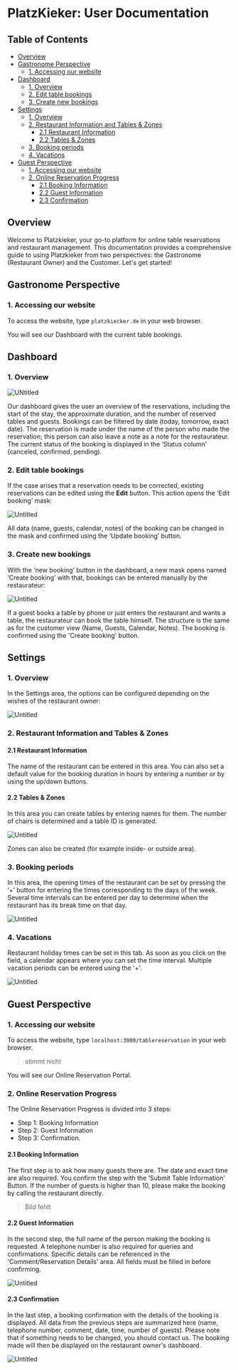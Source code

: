 # PlatzKieker: User Documentation

## Table of Contents
- [Overview](#overview)
- [Gastronome Perspective](#gastronome-perspective)
    - [1. Accessing our website](#1-accessing-our-website)
- [Dashboard](#dashboard)
    - [1. Overview](#1-overview)
    - [2. Edit table bookings](#2-edit-table-bookings)
    - [3. Create new bookings](#3-create-new-bookings)
- [Settings](#settings)
    - [1. Overview](#1-overview-1)
    - [2. Restaurant Information and Tables & Zones](#2-restaurant-information-and-tables--zones)
        - [2.1 Restaurant Information](#21-restaurant-information)
        - [2.2 Tables & Zones](#22-tables--zones)
    - [3. Booking periods](#3-booking-periods)
    - [4. Vacations](#4-vacations)
- [Guest Perspective](#guest-perspective)
    - [1. Accessing our website](#1-accessing-our-website-1)
    - [2. Online Reservation Progress](#2-online-reservation-progress)
        - [2.1 Booking Information](#21-booking-information)
        - [2.2 Guest Information](#22-guest-information)
        - [2.3 Confirmation](#23-confirmation)

## Overview

Welcome to Platzkieker, your go-to platform for online table reservations and restaurant management. This documentation provides a comprehensive guide to using Platzkieker from two perspectives: the Gastronome (Restaurant Owner) and the Customer. Let's get started!

## Gastronome Perspective

### 1. Accessing our website

To access the website, type `platzkiecker.de` in your web browser.

You will see our Dashboard with the current table bookings.

## Dashboard

### 1. Overview

![UNtitled](images/Untitled.png)

Our dashboard gives the user an overview of the reservations, including the start of the stay, the approximate duration, and the number of reserved tables and guests. Bookings can be filtered by date (today, tomorrow, exact date). The reservation is made under the name of the person who made the reservation; this person can also leave a note as a note for the restaurateur. The current status of the booking is displayed in the ‘Status column’ (canceled, confirmed, pending).

### 2. Edit table bookings

If the case arises that a reservation needs to be corrected, existing reservations can be edited using the **Edit** button. This action opens the ‘Edit booking’ mask:

![Untitled](images/Untitled%201.png)

All data (name, guests, calendar, notes) of the booking can be changed in the mask and confirmed using the ‘Update booking’ button.

### 3. Create new bookings

With the ‘new booking’ button in the dashboard, a new mask opens named ‘Create booking’ with that, bookings can be entered manually by the restaurateur:

![Untitled](images/Untitled%202.png)

If a guest books a table by phone or just enters the restaurant and wants a table, the restaurateur can book the table himself. The structure is the same as for the customer view (Name, Guests, Calendar, Notes). The booking is confirmed using the 'Create booking' button.

## Settings

### 1. Overview

In the Settings area, the options can be configured depending on the wishes of the restaurant owner:

![Untitled](images/Untitled%203.png)

### 2. Restaurant Information and Tables & Zones

#### 2.1 Restaurant Information

The name of the restaurant can be entered in this area. You can also set a default value for the booking duration in hours by entering a number or by using the up/down buttons.

#### 2.2 Tables & Zones

In this area you can create tables by entering names for them. The number of chairs is determined and a table ID is generated.

![Untitled](images/Untitled%204.png)

Zones can also be created (for example inside- or outside area).

### 3. Booking periods

In this area, the opening times of the restaurant can be set by pressing the ‘+’ button for entering the times corresponding to the days of the week. Several time intervals can be entered per day to determine when the restaurant has its break time on that day.

![Untitled](images/Untitled%205.png)

### 4. Vacations

Restaurant holiday times can be set in this tab. As soon as you click on the field, a calendar appears where you can set the time interval. Multiple vacation periods can be entered using the '+'.

![Untitled](images/Untitled%206.png)

## Guest Perspective

### 1. Accessing our website

To access the website, type `localhost:3000/tablereservation` in your web browser.
> stimmt nicht

You will see our Online Reservation Portal.

### 2. Online Reservation Progress

The Online Reservation Progress is divided into 3 steps:
- Step 1: Booking Information
- Step 2: Guest Information
- Step 3: Confirmation.

#### 2.1 Booking Information

The first step is to ask how many guests there are. The date and exact time are also required. You confirm the step with the ‘Submit Table Information’ Button. If the number of guests is higher than 10, please make the booking by calling the restaurant directly.

>Bild fehlt

#### 2.2 Guest Information

In the second step, the full name of the person making the booking is requested. A telephone number is also required for queries and confirmations. Specific details can be referenced in the 'Comment/Reservation Details' area. All fields must be filled in before confirming.

![Untitled](images/Untitled%207.png)

#### 2.3 Confirmation

In the last step, a booking confirmation with the details of the booking is displayed. All data from the previous steps are summarized here (name, telephone number, comment, date, time, number of guests). Please note that if something needs to be changed, you should contact us. The booking made will then be displayed on the restaurant owner's dashboard.

![Untitled](images/Untitled%208.png)